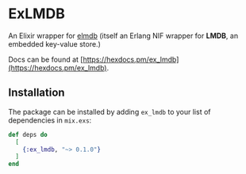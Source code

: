 # ExLMDB

An Elixir wrapper for [elmdb](https://github.com/zambal/elmdb) (itself
an Erlang NIF wrapper for **LMDB**, an embedded key-value store.)

Docs can be found at [https://hexdocs.pm/ex_lmdb](https://hexdocs.pm/ex_lmdb).

## Installation

The package can be installed by adding `ex_lmdb` to your list of dependencies in `mix.exs`:

```elixir
def deps do
  [
    {:ex_lmdb, "~> 0.1.0"}
  ]
end
```
